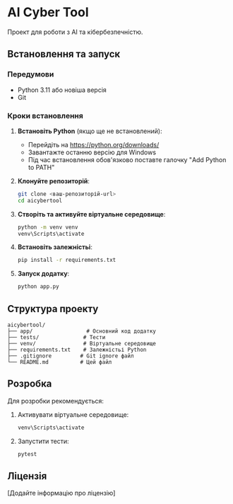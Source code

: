 # AI Cyber Tool

Проект для роботи з AI та кібербезпечністю.

## Встановлення та запуск

### Передумови
- Python 3.11 або новіша версія
- Git

### Кроки встановлення

1. **Встановіть Python** (якщо ще не встановлений):
   - Перейдіть на https://python.org/downloads/
   - Завантажте останню версію для Windows
   - Під час встановлення обов'язково поставте галочку "Add Python to PATH"

2. **Клонуйте репозиторій**:
   ```bash
   git clone <ваш-репозиторій-url>
   cd aicybertool
   ```

3. **Створіть та активуйте віртуальне середовище**:
   ```bash
   python -m venv venv
   venv\Scripts\activate
   ```

4. **Встановіть залежністьі**:
   ```bash
   pip install -r requirements.txt
   ```

5. **Запуск додатку**:
   ```bash
   python app.py
   ```

## Структура проекту

```
aicybertool/
├── app/                 # Основний код додатку
├── tests/              # Тести
├── venv/               # Віртуальне середовище
├── requirements.txt    # Залежністьі Python
├── .gitignore         # Git ignore файл
└── README.md          # Цей файл
```

## Розробка

Для розробки рекомендується:

1. Активувати віртуальне середовище:
   ```bash
   venv\Scripts\activate
   ```

2. Запустити тести:
   ```bash
   pytest
   ```

## Ліцензія

[Додайте інформацію про ліцензію]
